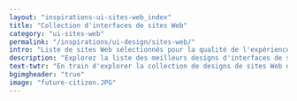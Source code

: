 ```yaml
---
layout: "inspirations-ui-sites-web_index"
title: "Collection d'interfaces de sites Web"
category: "ui-sites-web"
permalink: "/inspirations/ui-design/sites-web/"
intro: "Liste de sites Web sélectionnés pour la qualité de l'expérience proposée, la clarté des contenus, la simplicité d'utilisation &amp; le design sympa. N'hésitez pas à partager vos découvertes et vos créations."
description: "Explorez la liste des meilleurs designs d'interfaces de sites Web du Magazine du Webdesign."
text-twtr: "En train d'explorer la collection de designs de sites Web du @MagDuWebdesign."
bgimgheader: "true"
image: "future-citizen.JPG"
---
```

